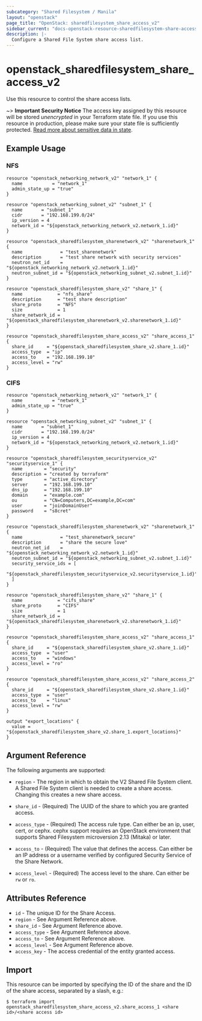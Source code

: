 ```yaml
---
subcategory: "Shared Filesystem / Manila"
layout: "openstack"
page_title: "OpenStack: sharedfilesystem_share_access_v2"
sidebar_current: "docs-openstack-resource-sharedfilesystem-share-access-v2"
description: |-
  Configure a Shared File System share access list.
---
```


# openstack\_sharedfilesystem\_share\_access\_v2

Use this resource to control the share access lists.

~> **Important Security Notice** The access key assigned by this resource will
be stored *unencrypted* in your Terraform state file. If you use this resource
in production, please make sure your state file is sufficiently protected.
[Read more about sensitive data in
state](https://www.terraform.io/docs/language/state/sensitive-data.html).

## Example Usage

### NFS

```hcl
resource "openstack_networking_network_v2" "network_1" {
  name           = "network_1"
  admin_state_up = "true"
}

resource "openstack_networking_subnet_v2" "subnet_1" {
  name       = "subnet_1"
  cidr       = "192.168.199.0/24"
  ip_version = 4
  network_id = "${openstack_networking_network_v2.network_1.id}"
}

resource "openstack_sharedfilesystem_sharenetwork_v2" "sharenetwork_1" {
  name              = "test_sharenetwork"
  description       = "test share network with security services"
  neutron_net_id    = "${openstack_networking_network_v2.network_1.id}"
  neutron_subnet_id = "${openstack_networking_subnet_v2.subnet_1.id}"
}

resource "openstack_sharedfilesystem_share_v2" "share_1" {
  name             = "nfs_share"
  description      = "test share description"
  share_proto      = "NFS"
  size             = 1
  share_network_id = "${openstack_sharedfilesystem_sharenetwork_v2.sharenetwork_1.id}"
}

resource "openstack_sharedfilesystem_share_access_v2" "share_access_1" {
  share_id     = "${openstack_sharedfilesystem_share_v2.share_1.id}"
  access_type  = "ip"
  access_to    = "192.168.199.10"
  access_level = "rw"
}
```

### CIFS

```hcl
resource "openstack_networking_network_v2" "network_1" {
  name           = "network_1"
  admin_state_up = "true"
}

resource "openstack_networking_subnet_v2" "subnet_1" {
  name       = "subnet_1"
  cidr       = "192.168.199.0/24"
  ip_version = 4
  network_id = "${openstack_networking_network_v2.network_1.id}"
}

resource "openstack_sharedfilesystem_securityservice_v2" "securityservice_1" {
  name        = "security"
  description = "created by terraform"
  type        = "active_directory"
  server      = "192.168.199.10"
  dns_ip      = "192.168.199.10"
  domain      = "example.com"
  ou          = "CN=Computers,DC=example,DC=com"
  user        = "joinDomainUser"
  password    = "s8cret"
}

resource "openstack_sharedfilesystem_sharenetwork_v2" "sharenetwork_1" {
  name              = "test_sharenetwork_secure"
  description       = "share the secure love"
  neutron_net_id    = "${openstack_networking_network_v2.network_1.id}"
  neutron_subnet_id = "${openstack_networking_subnet_v2.subnet_1.id}"
  security_service_ids = [
    "${openstack_sharedfilesystem_securityservice_v2.securityservice_1.id}",
  ]
}

resource "openstack_sharedfilesystem_share_v2" "share_1" {
  name             = "cifs_share"
  share_proto      = "CIFS"
  size             = 1
  share_network_id = "${openstack_sharedfilesystem_sharenetwork_v2.sharenetwork_1.id}"
}

resource "openstack_sharedfilesystem_share_access_v2" "share_access_1" {
  share_id     = "${openstack_sharedfilesystem_share_v2.share_1.id}"
  access_type  = "user"
  access_to    = "windows"
  access_level = "ro"
}

resource "openstack_sharedfilesystem_share_access_v2" "share_access_2" {
  share_id     = "${openstack_sharedfilesystem_share_v2.share_1.id}"
  access_type  = "user"
  access_to    = "linux"
  access_level = "rw"
}

output "export_locations" {
  value = "${openstack_sharedfilesystem_share_v2.share_1.export_locations}"
}
```

## Argument Reference

The following arguments are supported:

* `region` - The region in which to obtain the V2 Shared File System client.
    A Shared File System client is needed to create a share access. Changing this
    creates a new share access.

* `share_id` - (Required) The UUID of the share to which you are granted access.

* `access_type` - (Required) The access rule type. Can either be an ip, user,
  cert, or cephx. cephx support requires an OpenStack environment that supports
  Shared Filesystem microversion 2.13 (Mitaka) or later.

* `access_to` - (Required) The value that defines the access. Can either be an IP
    address or a username verified by configured Security Service of the Share Network.

* `access_level` - (Required) The access level to the share. Can either be `rw` or `ro`.

## Attributes Reference

* `id` - The unique ID for the Share Access.
* `region` - See Argument Reference above.
* `share_id` - See Argument Reference above.
* `access_type` - See Argument Reference above.
* `access_to` - See Argument Reference above.
* `access_level` - See Argument Reference above.
* `access_key` - The access credential of the entity granted access.

## Import

This resource can be imported by specifying the ID of the share and the ID of the
share access, separated by a slash, e.g.:

```
$ terraform import openstack_sharedfilesystem_share_access_v2.share_access_1 <share id>/<share access id>
```
